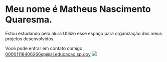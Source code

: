 # Meu nome é Matheus Nascimento Quaresma.
Estou estudando pelo alura 
Utilizo esse espaço para organização dos meus projetos desenvolvidos.

Você pode entrar em contato comigo
00001118406266sp@al.educacao.sp.gov
![](https://i.giphy.com/media/v1.Y2lkPTc5MGI3NjExbDdyNGxwbHkyanB5ajI3Z25hbHV5aTg3cW1xNGFobnp3anR1cDc4cyZlcD12MV9pbnRlcm5hbF9naWZfYnlfaWQmY3Q9Zw/DhstvI3zZ598Nb1rFf/giphy.gif)
